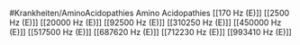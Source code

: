 #Krankheiten/AminoAcidopathies
Amino Acidopathies
[[170 Hz (E)]]
[[2500 Hz (E)]]
[[20000 Hz (E)]]
[[92500 Hz (E)]]
[[310250 Hz (E)]]
[[450000 Hz (E)]]
[[517500 Hz (E)]]
[[687620 Hz (E)]]
[[712230 Hz (E)]]
[[993410 Hz (E)]]